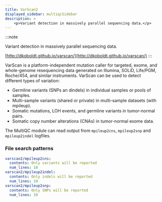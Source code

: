 ```yaml
---
title: VarScan2
displayed_sidebar: multiqcSidebar
description: >
    <p>Variant detection in massively parallel sequencing data.</p>
---
```


<!--
~~~~~ DO NOT EDIT ~~~~~
This file is autogenerated from the MultiQC module python docstring.
Do not edit the markdown, it will be overwritten.

File path for the source of this content: multiqc/modules/varscan2/varscan2.py
~~~~~~~~~~~~~~~~~~~~~~~
-->

:::note
<p>Variant detection in massively parallel sequencing data.</p>

[http://dkoboldt.github.io/varscan/](http://dkoboldt.github.io/varscan/)
:::

VarScan is a platform-independent mutation caller for targeted, exome, and whole-genome
resequencing data generated on Illumina, SOLiD, Life/PGM, Roche/454, and similar instruments.
VarScan can be used to detect different types of variation:
- Germline variants (SNPs an dindels) in individual samples or pools of samples.
- Multi-sample variants (shared or private) in multi-sample datasets (with mpileup).
- Somatic mutations, LOH events, and germline variants in tumor-normal pairs.
- Somatic copy number alterations (CNAs) in tumor-normal exome data.

The MultiQC module can read output from `mpileup2cns`, `mpileup2snp` and `mpileup2indel` logfiles.

### File search patterns

```yaml
varscan2/mpileup2cns:
  contents: Only variants will be reported
  num_lines: 10
varscan2/mpileup2indel:
  contents: Only indels will be reported
  num_lines: 10
varscan2/mpileup2snp:
  contents: Only SNPs will be reported
  num_lines: 10
```
    